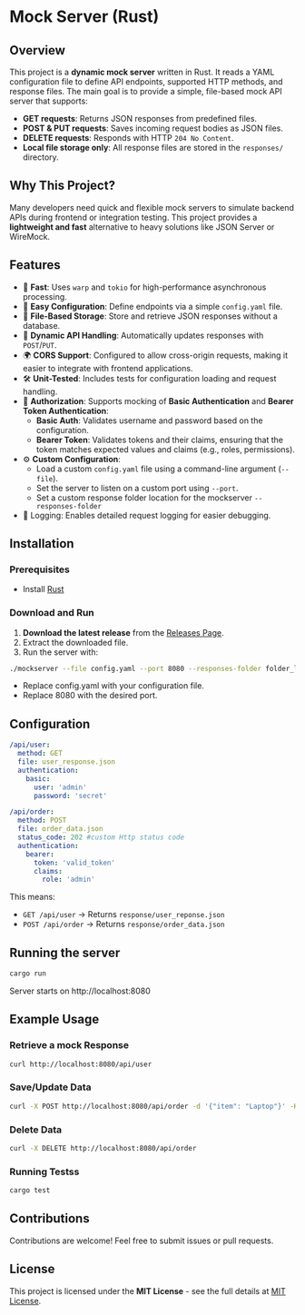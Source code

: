 # Mock Server (Rust)

## Overview
This project is a **dynamic mock server** written in Rust. It reads a YAML configuration file to define API endpoints, supported HTTP methods, and response files. The main goal is to provide a simple, file-based mock API server that supports:

- **GET requests**: Returns JSON responses from predefined files.
- **POST & PUT requests**: Saves incoming request bodies as JSON files.
- **DELETE requests**: Responds with HTTP `204 No Content`.
- **Local file storage only**: All response files are stored in the `responses/` directory.

## Why This Project?
Many developers need quick and flexible mock servers to simulate backend APIs during frontend or integration testing. This project provides a **lightweight and fast** alternative to heavy solutions like JSON Server or WireMock.

## Features
- 🚀 **Fast**: Uses `warp` and `tokio` for high-performance asynchronous processing.
- 📜 **Easy Configuration**: Define endpoints via a simple `config.yaml` file.
- 💾 **File-Based Storage**: Store and retrieve JSON responses without a database.
- 🔄 **Dynamic API Handling**: Automatically updates responses with `POST`/`PUT`.
- 🌍 **CORS Support**: Configured to allow cross-origin requests, making it easier to integrate with frontend applications.
- 🛠 **Unit-Tested**: Includes tests for configuration loading and request handling.
- 🔐 **Authorization**: Supports mocking of **Basic Authentication** and **Bearer Token Authentication**:
    - **Basic Auth**: Validates username and password based on the configuration.
    - **Bearer Token**: Validates tokens and their claims, ensuring that the token matches expected values and claims (e.g., roles, permissions).
- ⚙️ **Custom Configuration**:
  - Load a custom `config.yaml` file using a command-line argument (`--file`).
  - Set the server to listen on a custom port using `--port`.
  - Set a custom response folder location for the mockserver `--responses-folder`
- 📝 Logging: Enables detailed request logging for easier debugging.

## Installation
### Prerequisites
- Install [Rust](https://www.rust-lang.org/tools/install)

### Download and Run
1. **Download the latest release** from the [Releases Page](https://github.com/sfeSantos/mockserver/releases).
2. Extract the downloaded file.
3. Run the server with:
```sh
./mockserver --file config.yaml --port 8080 --responses-folder folder_location
```
- Replace config.yaml with your configuration file.
- Replace 8080 with the desired port.

## Configuration
```yaml
/api/user:
  method: GET
  file: user_response.json
  authentication:
    basic:
      user: 'admin'
      password: 'secret'

/api/order:
  method: POST
  file: order_data.json
  status_code: 202 #custom Http status code
  authentication:
    bearer:
      token: 'valid_token'
      claims:
        role: 'admin'
```
This means:
- `GET /api/user` &rarr; Returns `response/user_reponse.json`
- `POST /api/order` &rarr; Returns `response/order_data.json`

## Running the server
```sh
cargo run
```
Server starts on http://localhost:8080

## Example Usage
### Retrieve a mock Response

```sh
curl http://localhost:8080/api/user
```

### Save/Update Data
```sh
curl -X POST http://localhost:8080/api/order -d '{"item": "Laptop"}' -H "Content-Type: application/json"
```

### Delete Data
```sh
curl -X DELETE http://localhost:8080/api/order
```

### Running Testss
```sh
cargo test
```

## Contributions
Contributions are welcome! Feel free to submit issues or pull requests.

## License
This project is licensed under the **MIT License** - see the full details at [MIT License](https://mit-license.org/).
